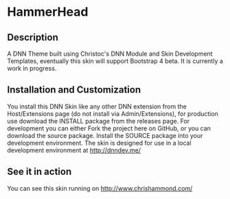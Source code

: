 HammerHead
==========

Description
-----------
A DNN Theme built using Christoc's DNN Module and Skin Development Templates, eventually this skin will support Bootstrap 4 beta. It is currently a work in progress.

Installation and Customization
------------------------------
You install this DNN Skin like any other DNN extension from the Host/Extensions page (do not install via Admin/Extensions), for production use download the INSTALL package from the releases page. For development you can either Fork the project here on GitHub, or you can download the source package. Install the SOURCE package into your development environment. The skin is designed for use in a local development environment at http://dnndev.me/ 

See it in action
----------------
You can see this skin running on http://www.chrishammond.com/